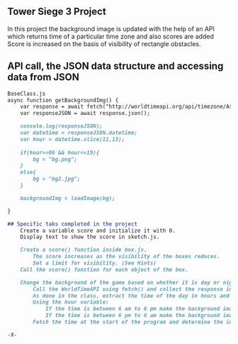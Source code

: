 ## Tower Siege 3 Project
In this project the background image is updated with the help of an API which returns time of a particular time zone and also scores are added 
Score is increased on the basis of visibility of rectangle obstacles.
## API call, the JSON data structure and accessing data from JSON
```markdown
BaseClass.js
async function getBackgroundImg() {
    var response = await fetch("http://worldtimeapi.org/api/timezone/Asia/Kolkata");
    var responseJSON = await response.json();

    console.log(responseJSON);
    var datetime = responseJSON.datetime;
    var hour = datetime.slice(11,13);
    
    if(hour>=06 && hour<=19){
        bg = "bg.png";
    }
    else{
        bg = "bg2.jpg";
    }

    backgroundImg = loadImage(bg);

}

## Specific taks completed in the project
    Create a variable score and initialize it with 0.
    Display text to show the score in sketch.js.

    Create a score() function inside box.js.
        The score increases as the visibility of the boxes reduces.
        Set a limit for visibility. (See Hints)
    Call the score() function for each object of the box.

    Change the background of the game based on whether it is day or night.
        Call the WorldTimeAPI using fetch() and collect the response in a variable.
        As done in the class, extract the time of the day in hours and assign the hour variable.
        Using the hour variable:
            If the time is between 6 am to 6 pm make the background image a light, bright color.
            If the time is between 6 pm to 6 am make the background image a dark color.
        Fetch the time at the start of the program and determine the initial color of the background.

-X-
